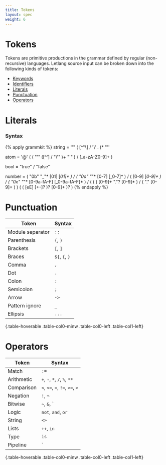 ```yaml
---
title: Tokens
layout: spec
weight: 6
---
```


# Tokens

Tokens are primitive productions in the grammar defined by regular (non-recursive)
languages. Letlang source input can be broken down into the following kinds of
tokens:

 - [Keywords](./spec/lexical-structure/keywords)
 - [Identifiers](./spec/lexical-structure/identifiers)
 - [Literals](./spec/lexical-structure/tokens/#literals)
 - [Punctuation](./spec/lexical-structure/tokens/#punctuation)
 - [Operators](./spec/lexical-structure/tokens/#operators)

# Literals

### Syntax

{% apply grammkit %}
string = '"' ( [^"\\] / '\\' . )* '"'

atom = '@' ( ( "'" ([^'] / "\\'" )+ "'" ) / [_a-zA-Z0-9]+ )

bool = "true" / "false"

number
  = ( "0b" "_"* [01] [_01]* )
  / ( "0o" "_"* [0-7] [_0-7]* )
  / ( [0-9] [_0-9]* )
  / ( "0x" "_"* [0-9a-fA-F] [_0-9a-fA-F]* )
  / ( ( ( [0-9]+ "."? [0-9]* ) / ( "." [0-9]+ ) ) ( ( [eE] [+-]? )? [0-9]+ )? )
{% endapply %}


# Punctuation

| Token | Syntax |
| --- | --- |
| Module separator | `::` |
| Parenthesis | `(`, `)` |
| Brackets | `[`, `]` |
| Braces | `${`, `{`, `}` |
| Comma | `,` |
| Dot | `.` |
| Colon | `:` |
| Semicolon | `;` |
| Arrow | `->` |
| Pattern ignore | `_` |
| Ellipsis | `...` |
{.table-hoverable .table-col0-minw .table-col0-left .table-col1-left}


# Operators

| Token | Syntax |
| --- | --- |
| Match | `:=` |
| Arithmetic | `+`, `-`, `*`, `/`, `%`, `**` |
| Comparison | `<`, `<=`, `=`, `!=`, `>=`, `>` |
| Negation | `!`, `¬` |
| Bitwise | `~`, `&`, `|`, `^`, `<<`, `>>` |
| Logic | `not`, `and`, `or` |
| String | `<>` |
| Lists | `++`, `in` |
| Type | `is` |
| Pipeline | `|>` |
{.table-hoverable .table-col0-minw .table-col0-left .table-col1-left}

